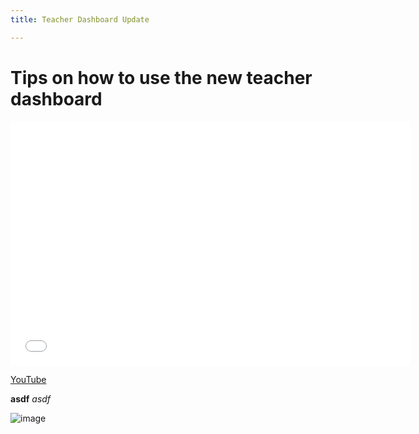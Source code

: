 ```yaml
---
title: Teacher Dashboard Update

---
```

# Tips on how to use the new teacher dashboard

<iframe width="640" height="390" src="//www.youtube.com/embed/E9Psq6wBBQA" frameborder="0" allowfullscreen></iframe>

[YouTube](http://youtu.be/E9Psq6wBBQA)

**asdf**
*asdf*

![image](http://)